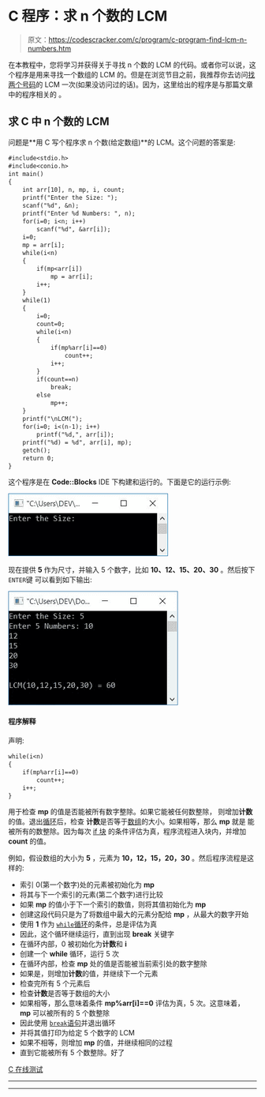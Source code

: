 # C 程序：求 n 个数的 LCM 

> 原文：<https://codescracker.com/c/program/c-program-find-lcm-n-numbers.htm>

在本教程中，您将学习并获得关于寻找 n 个数的 LCM 的代码。或者你可以说，这个程序是用来寻找一个数组的 LCM 的。但是在浏览节目之前，我推荐你去访问[找两个号码](/c/program/c-program-find-hcf-lcm.htm)的 LCM 一次(如果没访问过的话)。因为，这里给出的程序是与那篇文章中的程序相关的 。

## 求 C 中 n 个数的 LCM

问题是**用 C 写个程序求 n 个数(给定数组)**的 LCM。这个问题的答案是:

```
#include<stdio.h>
#include<conio.h>
int main()
{
    int arr[10], n, mp, i, count;
    printf("Enter the Size: ");
    scanf("%d", &n);
    printf("Enter %d Numbers: ", n);
    for(i=0; i<n; i++)
        scanf("%d", &arr[i]);
    i=0;
    mp = arr[i];
    while(i<n)
    {
        if(mp<arr[i])
            mp = arr[i];
        i++;
    }
    while(1)
    {
        i=0;
        count=0;
        while(i<n)
        {
            if(mp%arr[i]==0)
                count++;
            i++;
        }
        if(count==n)
            break;
        else
            mp++;
    }
    printf("\nLCM(");
    for(i=0; i<(n-1); i++)
        printf("%d,", arr[i]);
    printf("%d) = %d", arr[i], mp);
    getch();
    return 0;
}
```

这个程序是在 **Code::Blocks** IDE 下构建和运行的。下面是它的运行示例:

![c program find lcm n numbers](img/8e0662e7d4d9e57498e3d4d5c5d9bc5e.png)

现在提供 **5** 作为尺寸，并输入 5 个数字，比如 **10、12、15、20、30** 。然后按下`ENTER`键 可以看到如下输出:

![find lcm of n numbers c](img/90092008b2240664873bf47fc8a0c6f0.png)

#### 程序解释

声明:

```
while(i<n)
{
    if(mp%arr[i]==0)
        count++;
    i++;
}
```

用于检查 **mp** 的值是否能被所有数字整除。如果它能被任何数整除， 则增加**计数**的值。退出[循环](/c/c-loops.htm)后，检查 **计数**是否等于[数组](/c/c-arrays.htm)的大小。如果相等，那么 **mp** 就是 能被所有的数整除。因为每次 [if 块](/c/c-if-statement.htm) 的条件评估为真，程序流程进入块内，并增加 **count** 的值。

例如，假设数组的大小为 **5** ，元素为 **10，12，15，20，30** 。然后程序流程是这样的:

*   索引 0(第一个数字)处的元素被初始化为 **mp**
*   将其与下一个索引的元素(第二个数字)进行比较
*   如果 **mp** 的值小于下一个索引的数值，则将其值初始化为 **mp**
*   创建这段代码只是为了将数组中最大的元素分配给 **mp** ，从最大的数字开始
*   使用 **1** 作为 [`while`循环](/c/c-while-loop.htm)的条件，总是评估为真
*   因此，这个循环继续运行，直到出现 **break** 关键字
*   在循环内部，0 被初始化为**计数**和 **i**
*   创建一个 **while** 循环，运行 5 次
*   在循环内部，检查 **mp** 处的值是否能被当前索引处的数字整除
*   如果是，则增加**计数**的值，并继续下一个元素
*   检查完所有 5 个元素后
*   检查**计数**是否等于数组的大小
*   如果相等，那么意味着条件 **mp%arr[i]==0** 评估为真，5 次。这意味着， **mp** 可以被所有的 5 个数整除
*   因此使用 [`break`语句](/c/c-break-statement.htm)并退出循环
*   并将其值打印为给定 5 个数字的 LCM
*   如果不相等，则增加 **mp** 的值，并继续相同的过程
*   直到它能被所有 5 个数整除。好了

[C 在线测试](/exam/showtest.php?subid=2)

* * *

* * *